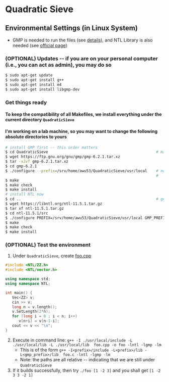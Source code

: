 # Quadratic Sieve
## Environmental Settings (in Linux System)
* GMP is needed to run the files (see [details](https://gmplib.org/)), and NTL Library is also needed (see [official page](https://libntl.org/))
### (OPTIONAL) Updates -- if you are on your personal computer (i.e., you can act as admin), you may do so
```bash
$ sudo apt-get update
$ sudo apt-get install g++
$ sudo apt-get install m4
$ sudo apt-get install libgmp-dev
```
### Get things ready
#### To keep the compatibility of all Makefiles, we install everything under the current directory `QuadraticSieve`
#### I'm working on a lab machine, so you may want to change the following absolute directories to yours
```bash
# install GMP first -- this order matters
$ cd QuadraticSieve                                                # make sure you are under this code directory
$ wget https://ftp.gnu.org/gnu/gmp/gmp-6.2.1.tar.xz
$ tar -xJvf gmp-6.2.1.tar.xz
$ cd gmp-6.2.1
$ ./configure --prefix=/srv/home/awu53/QuadraticSieve/usr/local    # note: 1. prefix must be an absolute path
                                                                   #       2. create .../usr/local first if it yells on this step
$ make
$ make check
$ make install
# install NTL now
$ cd ..                                                            # get back to QuadraticSieve
$ wget https://libntl.org/ntl-11.5.1.tar.gz
$ tar xf ntl-11.5.1.tar.gz
$ cd ntl-11.5.1/src
$ ./configure PREFIX=/srv/home/awu53/QuadraticSieve/usr/local GMP_PREFIX=/srv/home/awu53/QuadraticSieve/usr/local
$ make
$ make check
$ make install
```
### (OPTIONAL) Test the environment
1. Under `QuadraticSieve`, create [foo.cpp](https://libntl.org/doc/tour-ex2.html)
```cpp
#include <NTL/ZZ.h>
#include <NTL/vector.h>

using namespace std;
using namespace NTL;

int main() {
   Vec<ZZ> v;
   cin >> v;
   long n = v.length();
   v.SetLength(2*n);
   for (long i = 0 ; i < n; i++)
      v[n+i] = v[n-1-i];
   cout << v << "\n";
}
```
2. Execute in command line: ```g++ -I ./usr/local/include -L ./usr/local/lib -L ./usr/local/lib  foo.cpp -o foo -lntl -lgmp -lm```
   * This is of the form ```g++ -I<prefix>/include -L<prefix>/lib -L<gmp_prefix>/lib  foo.c -lntl -lgmp -lm```
   * Note: the paths are all relative -- indicating that we are still under `QuadraticSieve`
3. If it builds successfully, then try ```./foo [1 -2 3]``` and you shall get ```[1 -2 3 3 -2 1]```
